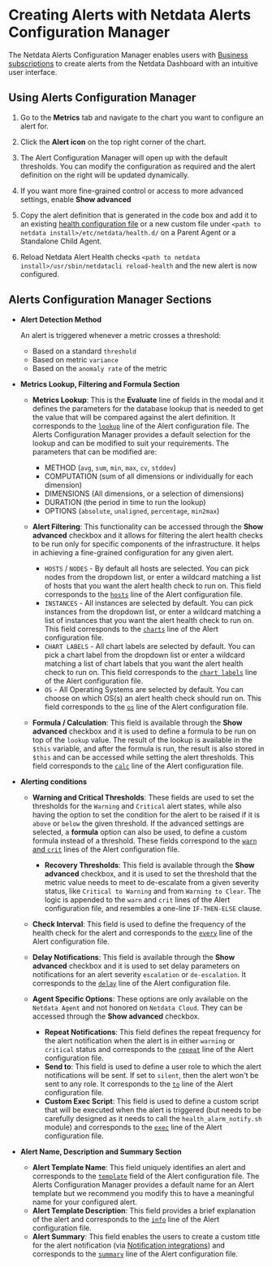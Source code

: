 # Creating Alerts with Netdata Alerts Configuration Manager

The Netdata Alerts Configuration Manager enables users with [Business subscriptions](https://www.netdata.cloud/pricing/) to create alerts from the Netdata Dashboard with an intuitive user interface. 

## Using Alerts Configuration Manager

1. Go to the **Metrics** tab and navigate to the chart you want to configure an alert for.

2. Click the **Alert icon** on the top right corner of the chart.
  <!--![Alert Icon](https://github.com/netdata/netdata/assets/96257330/88bb4e86-cbc7-4e01-9c84-6b901188c0de)-->

3. The Alert Configuration Manager will open up with the default thresholds. You can modify the configuration as required and the alert definition on the right will be updated dynamically.
  <!--![Alert Configuration Modal](https://github.com/netdata/netdata/assets/96257330/ce39ae64-2ffe-4576-8c92-b7918bb8c91c)-->

4. If you want more fine-grained control or access to more advanced settings, enable **Show advanced**  
  <!--![Advance Options](https://github.com/netdata/netdata/assets/96257330/b409b31b-6dc7-484c-a2a4-4e5e471d029b)-->

5. Copy the alert definition that is generated in the code box and add it to an existing [health configuration file](https://github.com/netdata/netdata/blob/master/health/REFERENCE.md#edit-health-configuration-files) or a new custom file under `<path to netdata install>/etc/netdata/health.d/` on a Parent Agent or a Standalone Child Agent.
  <!--![Copy the Alert Configuration](https://github.com/netdata/netdata/assets/96257330/c948e280-c6c8-426f-98b1-2b5256cc2707)-->

6. Reload Netdata Alert Health checks `<path to netdata install>/usr/sbin/netdatacli reload-health` and the new alert is now configured.


## Alerts Configuration Manager Sections

- **Alert Detection Method**
  <!--![Alert Type](https://github.com/netdata/netdata/assets/96257330/c8d83a65-90e7-4b03-9279-585abb359662)-->
  An alert is triggered whenever a metric crosses a threshold:
  - Based on a standard `threshold`
  - Based on metric `variance`
  - Based on the `anomaly rate` of the metric
 

- **Metrics Lookup, Filtering and Formula Section**
  <!--![Metrics Lookup, Filtering and Formula Section](https://github.com/netdata/netdata/assets/96257330/784c3f54-d7ce-45ea-9505-3f789d6d3ddb)-->

  - **Metrics Lookup**: This is the **Evaluate** line of fields in the modal and it defines the parameters for the database lookup that is needed to get the value that will be compared against the alert definition. It corresponds to the [`lookup`](https://github.com/netdata/netdata/blob/master/health/REFERENCE.md#alert-line-lookup) line of the Alert configuration file. The Alerts Configuration Manager provides a default selection for the lookup and can be modified to suit your requirements. The parameters that can be modified are: 
    - METHOD (`avg`, `sum`, `min`, `max`, `cv`, `stddev`)
    - COMPUTATION (sum of all dimensions or individually for each dimension)
    - DIMENSIONS (All dimensions, or a selection of dimensions)
    - DURATION (the period in time to run the lookup) 
    - OPTIONS (`absolute`, `unaligned`, `percentage`, `min2max`)

  - **Alert Filtering**: This functionality can be accessed through the **Show advanced** checkbox and it allows for filtering the alert health checks to be run only for specific components of the infrastructure. It helps in achieving a fine-grained configuration for any given alert.
      - `HOSTS` / `NODES` - By default all hosts are selected. You can pick nodes from the dropdown list, or enter a wildcard matching a list of hosts that you want the alert health check to run on. This field corresponds to the [`hosts`](https://github.com/netdata/netdata/blob/master/health/REFERENCE.md#alert-line-hosts) line of the Alert configuration file.
      - `INSTANCES` - All instances are selected by default. You can pick instances from the dropdown list, or enter a wildcard matching a list of instances that you want the alert health check to run on. This field corresponds to the [`charts`](https://github.com/netdata/netdata/blob/master/health/REFERENCE.md#alert-line-charts) line of the Alert configuration file.
      - `CHART LABELS` - All chart labels are selected by default. You can pick a chart label from the dropdown list or enter a wildcard matching a list of chart labels that you want the alert health check to run on. This field corresponds to the [`chart labels`](https://github.com/netdata/netdata/blob/master/health/REFERENCE.md#alert-line-chart-labels) line of the Alert configuration file.
      - `OS` - All Operating Systems are selected by default. You can choose on which OS(s) an alert health check should run on. This field corresponds to the [`os`](https://github.com/netdata/netdata/blob/master/health/REFERENCE.md#alert-line-os) line of the Alert configuration file.

  - **Formula / Calculation**: This field is available through the **Show advanced** checkbox and it is used to define a formula to be run on top of the `lookup` value. The result of the lookup is available in the `$this` variable, and after the formula is run, the result is also stored in `$this` and can be accessed while setting the alert thresholds. This field corresponds to the [`calc`](https://github.com/netdata/netdata/blob/master/health/REFERENCE.md#alert-line-calc) line of the Alert configuration file.


- **Alerting conditions**
  <!--![Alert Thresholds](https://github.com/netdata/netdata/assets/96257330/1545d22d-c729-46f5-84cd-f82654d2cb12)-->
  - **Warning and Critical Thresholds**: These fields are used to set the thresholds for the `Warning` and `Critical` alert states, while also having the option to set the condition for the alert to be raised if it is `above` or `below` the given threshold. If the advanced settings are selected, a **formula** option can also be used, to define a custom formula instead of a threshold. These fields correspond to the [`warn` and `crit`](https://github.com/netdata/netdata/blob/master/health/REFERENCE.md#alert-lines-warn-and-crit) lines of the Alert configuration file.
    - **Recovery Thresholds**: This field is available through the **Show advanced** checkbox, and it is used to set the threshold that the metric value needs to meet to de-escalate from a given severity status, like `Critical to Warning` and from `Warning to Clear`. The logic is appended to the `warn` and `crit` lines of the Alert configuration file, and resembles a one-line `IF-THEN-ELSE` clause.
  - **Check Interval**: This field is used to define the frequency of the health check for the alert and corresponds to the [`every`](https://github.com/netdata/netdata/blob/master/health/REFERENCE.md#alert-line-every) line of the Alert configuration file.
  - **Delay Notifications**: This field is available through the **Show advanced** checkbox and it is used to set delay parameters on notifications for an alert severity `escalation` or `de-escalation`. It corresponds to the [`delay`](https://github.com/netdata/netdata/blob/master/health/REFERENCE.md#alert-line-delay) line of the Alert configuration file.

  - **Agent Specific Options**: These options are only available on the `Netdata Agent` and not honored on `Netdata Cloud`. They can be accessed through the **Show advanced** checkbox.
    <!--![Agent Specific Options](https://github.com/netdata/netdata/assets/96257330/d2bab429-1e2e-40d0-a892-79ea83bb5f25)-->
    - **Repeat Notifications**: This field defines the repeat frequency for the alert notification when the alert is in either `warning` or `critical` status and corresponds to the [`repeat`](https://github.com/netdata/netdata/blob/master/health/REFERENCE.md#alert-line-repeat) line of the Alert configuration file.
    - **Send to**: This field is used to define a user role to which the alert notifications will be sent. If set to `silent`, then the alert won't be sent to any role. It corresponds to the [`to`](https://github.com/netdata/netdata/blob/master/health/REFERENCE.md#alert-line-to) line of the Alert configuration file.
    - **Custom Exec Script**: This field is used to define a custom script that will be executed when the alert is triggered (but needs to be carefully designed as it needs to call the `health_alarm_notify.sh` module) and corresponds to the [`exec`](https://github.com/netdata/netdata/blob/master/health/REFERENCE.md#alert-line-exec) line of the Alert configuration file.


- **Alert Name, Description and Summary Section**
  <!--![Alert Name, Description and Summary Section](https://github.com/netdata/netdata/assets/96257330/50680344-ccd9-439d-80f7-7f26f217a842)-->

  - **Alert Template Name**: This field uniquely identifies an alert and corresponds to the [`template`](https://github.com/netdata/netdata/blob/master/health/REFERENCE.md#alert-line-alarm-or-template) field of the Alert configuration file.
    The Alerts Configuration Manager provides a default name for an Alert template but we recommend you modify this to have a meaningful name for your configured alert.
  - **Alert Template Description**: This field provides a brief explanation of the alert and corresponds to the [`info`](https://github.com/netdata/netdata/blob/master/health/REFERENCE.md#alert-line-info) line of the Alert configuration file.
  - **Alert Summary**: This field enables the users to create a custom title for the alert notification (via [Notification integrations](https://learn.netdata.cloud/docs/alerting/notifications/centralized-cloud-notifications)) and corresponds to the [`summary`](https://github.com/netdata/netdata/blob/master/health/REFERENCE.md#alert-line-summary) line of the Alert configuration file.
